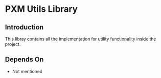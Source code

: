 # PXM Utils Library

## Introduction

This libray contains all the implementation for utility functionality inside the project.

## Depends On

- Not mentioned
